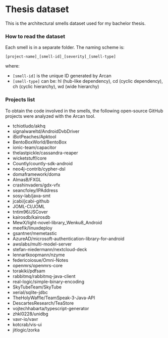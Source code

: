 # Thesis dataset

This is the architectural smells dataset used for my bachelor thesis.

### How to read the dataset

Each smell is in a separate folder. The naming scheme is:

`[project-name]_[smell-id]_[severity]_[smell-type]`

where:

-   `[smell-id]` is the unique ID generated by Arcan
-   `[smell-type]` can be: hl (hub-like dependency), cd (cyclic dependency), ch (cyclic hierarchy), wd (wide hierarchy)

### Projects list

To obtain the code involved in the smells, the following open-source GitHub projects were analyzed with the Arcan tool.

-   tchiotludo/akhq
-   signalwareltd/AndroidDvbDriver
-   iBotPeaches/Apktool
-   BentoBoxWorld/BentoBox
-   ionic-team/capacitor
-   thelastpickle/cassandra-reaper
-   wicketstuff/core
-   Countly/countly-sdk-android
-   neo4j-contrib/cypher-dsl
-   domaframework/doma
-   AlmasB/FXGL
-   crashinvaders/gdx-vfx
-   seancfoley/IPAddress
-   sosy-lab/java-smt
-   jcabi/jcabi-github
-   JOML-CI/JOML
-   tntim96/JSCover
-   kairosdb/kairosdb
-   MewX/light-novel-library_Wenku8_Android
-   meefik/linuxdeploy
-   gsantner/memetastic
-   AzureAD/microsoft-authentication-library-for-android
-   awslabs/multi-model-server
-   stefan-niedermann/nextcloud-deck
-   lennartkoopmann/nzyme
-   federicoiosue/Omni-Notes
-   openmrs/openmrs-core
-   torakiki/pdfsam
-   rabbitmq/rabbitmq-java-client
-   real-logic/simple-binary-encoding
-   SkyTubeTeam/SkyTube
-   xerial/sqlite-jdbc
-   TheHolyWaffle/TeamSpeak-3-Java-API
-   DescartesResearch/TeaStore
-   vojtechhabarta/typescript-generator
-   zhkl0228/unidbg
-   vavr-io/vavr
-   kotcrab/vis-ui
-   jitlogic/zorka
